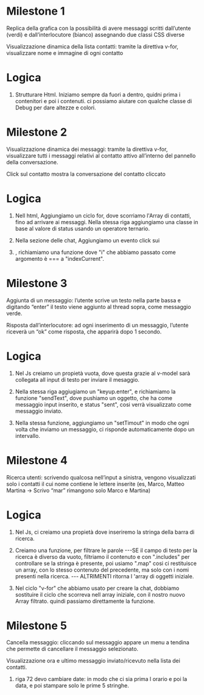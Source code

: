 # Milestone 1

Replica della grafica con la possibilità di avere messaggi scritti dall’utente (verdi) e dall’interlocutore (bianco) assegnando due classi CSS diverse

Visualizzazione dinamica della lista contatti: tramite la direttiva v-for, visualizzare nome e immagine di ogni contatto

# Logica

1. Strutturare Html. Iniziamo sempre da fuori a dentro, quidni prima i contenitori e poi i contenuti. ci possiamo aiutare con qualche classe di Debug per dare altezze e colori.


# Milestone 2

Visualizzazione dinamica dei messaggi: tramite la direttiva v-for, visualizzare tutti i messaggi relativi al contatto attivo all’interno del pannello della conversazione.

Click sul contatto mostra la conversazione del contatto cliccato

# Logica

1. Nell html, Aggiungiamo un ciclo for, dove scorriamo l'Array di contatti, fino ad arrivare ai messaggi. Nella stessa riga aggiungiamo una classe in base al valore di status usando un operatore ternario.

2. Nella sezione delle chat, Aggiungiamo un evento click sui <li>, richiamiamo una funzione  dove "i" che abbiamo passato come argomento è === a "indexCurrent".


# Milestone 3

Aggiunta di un messaggio: l’utente scrive un testo nella parte bassa e digitando “enter” il testo viene aggiunto al thread sopra, come messaggio verde.

Risposta dall’interlocutore: ad ogni inserimento di un messaggio, l’utente riceverà un “ok” come risposta, che apparirà dopo 1 secondo.

# Logica 

1. Nel Js creiamo un propietà vuota, dove questa grazie al v-model sarà collegata all input di testo per inviare il mesaggio. 

2. Nella stessa riga aggiugiamo un "keyup.enter", e richiamiamo la funzione "sendText", dove pushiamo un oggetto, che ha come messaggio input inserito, e status "sent", cosi verrà visualizzato come messaggio inviato.

3. Nella stessa funzione, aggiungiamo un "setTimout" in modo che ogni volta che inviamo un messaggio, ci risponde automaticamente dopo un intervallo.

# Milestone 4

Ricerca utenti: scrivendo qualcosa nell’input a sinistra, vengono visualizzati solo i contatti il cui nome contiene le lettere inserite (es, Marco, Matteo Martina -> Scrivo “mar” rimangono solo Marco e Martina)

# Logica

1. Nel Js, ci creiamo una propietà dove inseriremo la stringa della barra di ricerca.

2. Creiamo una funzione, per filtrare le parole
---SE 
    il campo di testo per la ricerca è diverso da vuoto, filtriamo il contenuto e con ".includes" per controllare se la stringa è presente, poi usiamo ".map" cosi ci restituisce un array, con lo stesso contenuto del precedente, ma solo con i nomi presenti nella ricerca.
--- ALTRIMENTI 
    ritorna l 'array di oggetti iniziale.

3. Nel ciclo "v-for" che abbiamo usato per creare la chat, dobbiamo sostituire il ciclo che scorreva nell array iniziale, con il nostro nuovo Array filtrato. quindi passiamo direttamente la funzione.

# Milestone 5 

Cancella messaggio: cliccando sul messaggio appare un menu a tendina che permette di cancellare il messaggio selezionato.

Visualizzazione ora e ultimo messaggio inviato/ricevuto nella lista dei contatti.

1. riga 72 devo cambiare date: in modo che ci sia prima l orario e poi la data, e poi stampare solo le prime 5 stringhe.
